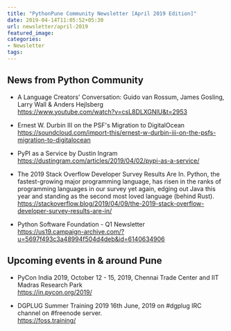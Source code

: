```yaml
---
title: "PythonPune Community Newsletter [April 2019 Edition]"
date: 2019-04-14T11:05:52+05:30
url: newsletter/april-2019
featured_image:
categories:
- Newsletter
tags:
---
```


## News from Python Community

* A Language Creators' Conversation: Guido van Rossum, James Gosling, Larry Wall & Anders Hejlsberg  
  https://www.youtube.com/watch?v=csL8DLXGNlU&t=2953

* Ernest W. Durbin III on the PSF's Migration to DigitalOcean  
  https://soundcloud.com/import-this/ernest-w-durbin-iii-on-the-psfs-migration-to-digitalocean

* PyPI as a Service by Dustin Ingram  
  https://dustingram.com/articles/2019/04/02/pypi-as-a-service/

* The 2019 Stack Overflow Developer Survey Results Are In.
  Python, the fastest-growing major programming language, has risen in the ranks of programming
  languages in our survey yet again, edging out Java this year and standing as the second most
  loved language (behind Rust).  
  https://stackoverflow.blog/2019/04/09/the-2019-stack-overflow-developer-survey-results-are-in/

* Python Software Foundation - Q1 Newsletter  
  https://us19.campaign-archive.com/?u=5697f493c3a48994f504d4deb&id=6140634906

## Upcoming events in & around Pune

* PyCon India 2019, October 12 - 15, 2019,
  Chennai Trade Center and IIT Madras Research Park  
  https://in.pycon.org/2019/

* DGPLUG Summer Training 2019
  16th June, 2019 on #dgplug IRC channel on #freenode server.  
  https://foss.training/
